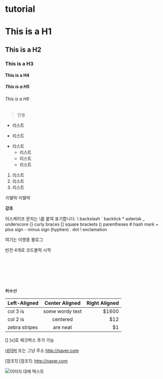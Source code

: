 # tutorial

# This is a H1
## This is a H2
### This is a H3
#### This is a H4
##### This is a H5
###### This is a H6

> 인용

* 리스트
- 리스트
+ 리스트
    * 리스트
    - 리스트
    + 리스트

1. 리스트
2. 리스트
3. 리스트


*이탤릭*
_이탤릭_

**강조**

이스케이프 문자는 \를 붙여 표기합니다.
\\      backslash
\`      backtick
\*      asterisk
\_      underscore
\{\}    curly braces
\[\]    square brackets
\(\)    parentheses
\#      hash mark
\+      plus sign
\-       minus sign (hyphen)
\.       dot
\!       exclamation

여기는 이명종 블로그

빈칸 4개로 코드블럭 시작

```html(해당언어)


    




```

~~취소선~~

| Left-Aligned  | Center Aligned  | Right Aligned |
| :------------ |:---------------:| -----:        |
| col 3 is      | some wordy text | $1600         |
| col 2 is      | centered        |   $12         |
| zebra stripes | are neat        |    $1         |

[]
[x]로 체크박스 추가 가능

[네이버](http://naver.com)
또는 그냥 주소 http://naver.com

[참조1]
[참조1]: http://naver.com

![이미지 대체 텍스트](http://jijong.github.io/images/dsad.jpg)
